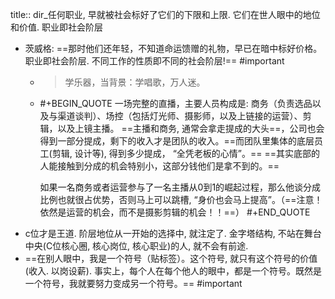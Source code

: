 title:: dir_任何职业, 早就被社会标好了它们的下限和上限. 它们在世人眼中的地位和价值.  职业即社会阶层

- 茨威格: ==那时他们还年轻，不知道命运馈赠的礼物，早已在暗中标好价格。职业即社会阶层. 不同工作的性质即不同的社会阶层!== #important
	- > 学乐器，当背景：学唱歌，万人迷。
	- #+BEGIN_QUOTE
	  一场完整的直播，主要人员构成是: 商务（负责选品以及与渠道谈判）、场控（包括灯光师、摄影师，以及上链接的运营）、剪辑，以及上镜主播。
	  ==主播和商务, 通常会拿走提成的大头==，公司也会得到一部分提成，剩下的收入才是团队的收入。==而团队里集体的底层员工(剪辑, 设计等), 得到多少提成， “全凭老板的心情”。==
	  ==其实底部的人能接触到分成的机会特别小，这部分钱他们是拿不到的。==
	  
	  如果一名商务或者运营参与了一名主播从0到1的崛起过程，那么他谈分成比例也就很占优势，否则马上可以跳槽, “身价也会马上提高”。（==注意！依然是运营的机会，而不是摄影剪辑的机会！！==）
	  #+END_QUOTE
- c位才是王道. 阶层地位从一开始的选择中, 就注定了. 金字塔结构, 不站在舞台中央(C位核心圈, 核心岗位, 核心职业)的人, 就不会有前途.
- ==在别人眼中，我是一个符号（贴标签）。这个符号, 就只有这个符号的价值(收入. 以岗设薪). 事实上，每个人在每个他人的眼中，都是一个符号。既然是一个符号，我就要努力变成另一个符号。== #important